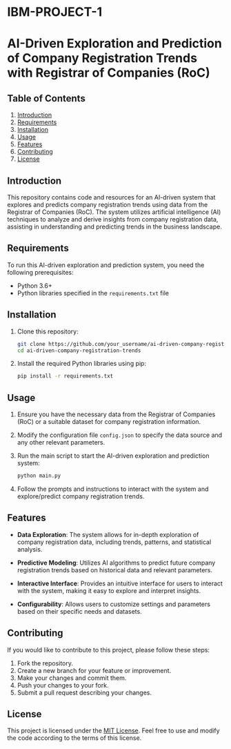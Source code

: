 # IBM-PROJECT-1
# AI-Driven Exploration and Prediction of Company Registration Trends with Registrar of Companies (RoC)

## Table of Contents
1. [Introduction](#introduction)
2. [Requirements](#requirements)
3. [Installation](#installation)
4. [Usage](#usage)
5. [Features](#features)
6. [Contributing](#contributing)
7. [License](#license)

## Introduction
This repository contains code and resources for an AI-driven system that explores and predicts company registration trends using data from the Registrar of Companies (RoC). The system utilizes artificial intelligence (AI) techniques to analyze and derive insights from company registration data, assisting in understanding and predicting trends in the business landscape.

## Requirements
To run this AI-driven exploration and prediction system, you need the following prerequisites:
- Python 3.6+
- Python libraries specified in the `requirements.txt` file

## Installation
1. Clone this repository:
   ```bash
   git clone https://github.com/your_username/ai-driven-company-registration-trends.git
   cd ai-driven-company-registration-trends
   ```

2. Install the required Python libraries using pip:
   ```bash
   pip install -r requirements.txt
   ```

## Usage
1. Ensure you have the necessary data from the Registrar of Companies (RoC) or a suitable dataset for company registration information.

2. Modify the configuration file `config.json` to specify the data source and any other relevant parameters.

3. Run the main script to start the AI-driven exploration and prediction system:
   ```bash
   python main.py
   ```

4. Follow the prompts and instructions to interact with the system and explore/predict company registration trends.

## Features
- **Data Exploration**: The system allows for in-depth exploration of company registration data, including trends, patterns, and statistical analysis.

- **Predictive Modeling**: Utilizes AI algorithms to predict future company registration trends based on historical data and relevant parameters.

- **Interactive Interface**: Provides an intuitive interface for users to interact with the system, making it easy to explore and interpret insights.

- **Configurability**: Allows users to customize settings and parameters based on their specific needs and datasets.

## Contributing
If you would like to contribute to this project, please follow these steps:
1. Fork the repository.
2. Create a new branch for your feature or improvement.
3. Make your changes and commit them.
4. Push your changes to your fork.
5. Submit a pull request describing your changes.

## License
This project is licensed under the [MIT License](LICENSE). Feel free to use and modify the code according to the terms of this license.
